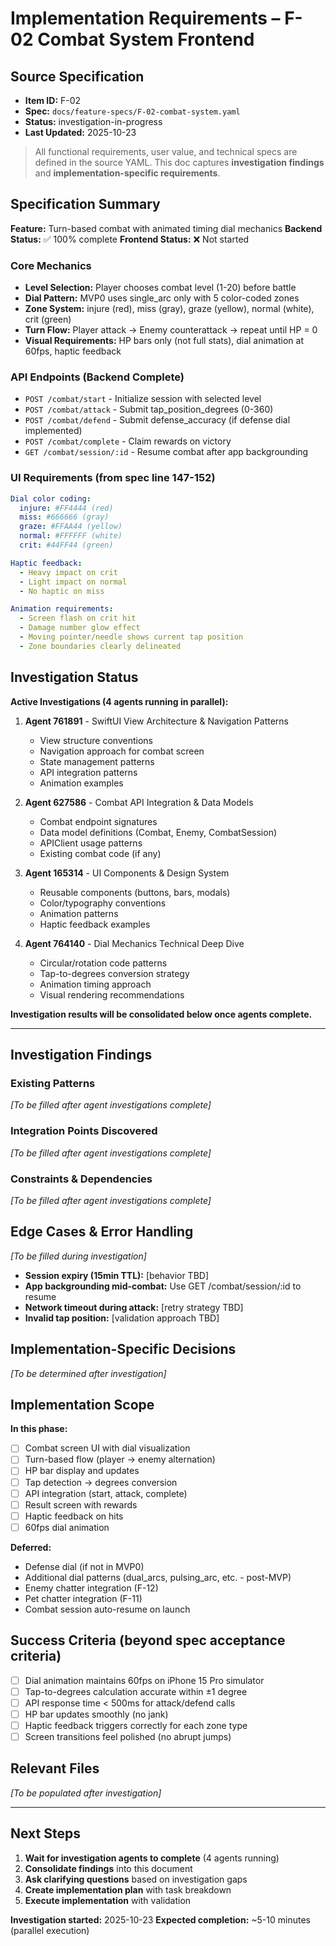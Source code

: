 # Implementation Requirements – F-02 Combat System Frontend

## Source Specification
- **Item ID:** F-02
- **Spec:** `docs/feature-specs/F-02-combat-system.yaml`
- **Status:** investigation-in-progress
- **Last Updated:** 2025-10-23

> All functional requirements, user value, and technical specs are defined in the source YAML.
> This doc captures **investigation findings** and **implementation-specific requirements**.

## Specification Summary

**Feature:** Turn-based combat with animated timing dial mechanics
**Backend Status:** ✅ 100% complete
**Frontend Status:** ❌ Not started

### Core Mechanics
- **Level Selection:** Player chooses combat level (1-20) before battle
- **Dial Pattern:** MVP0 uses single_arc only with 5 color-coded zones
- **Zone System:** injure (red), miss (gray), graze (yellow), normal (white), crit (green)
- **Turn Flow:** Player attack → Enemy counterattack → repeat until HP = 0
- **Visual Requirements:** HP bars only (not full stats), dial animation at 60fps, haptic feedback

### API Endpoints (Backend Complete)
- `POST /combat/start` - Initialize session with selected level
- `POST /combat/attack` - Submit tap_position_degrees (0-360)
- `POST /combat/defend` - Submit defense_accuracy (if defense dial implemented)
- `POST /combat/complete` - Claim rewards on victory
- `GET /combat/session/:id` - Resume combat after app backgrounding

### UI Requirements (from spec line 147-152)
```yaml
Dial color coding:
  injure: #FF4444 (red)
  miss: #666666 (gray)
  graze: #FFAA44 (yellow)
  normal: #FFFFFF (white)
  crit: #44FF44 (green)

Haptic feedback:
  - Heavy impact on crit
  - Light impact on normal
  - No haptic on miss

Animation requirements:
  - Screen flash on crit hit
  - Damage number glow effect
  - Moving pointer/needle shows current tap position
  - Zone boundaries clearly delineated
```

## Investigation Status

**Active Investigations (4 agents running in parallel):**

1. **Agent 761891** - SwiftUI View Architecture & Navigation Patterns
   - View structure conventions
   - Navigation approach for combat screen
   - State management patterns
   - API integration patterns
   - Animation examples

2. **Agent 627586** - Combat API Integration & Data Models
   - Combat endpoint signatures
   - Data model definitions (Combat, Enemy, CombatSession)
   - APIClient usage patterns
   - Existing combat code (if any)

3. **Agent 165314** - UI Components & Design System
   - Reusable components (buttons, bars, modals)
   - Color/typography conventions
   - Animation patterns
   - Haptic feedback examples

4. **Agent 764140** - Dial Mechanics Technical Deep Dive
   - Circular/rotation code patterns
   - Tap-to-degrees conversion strategy
   - Animation timing approach
   - Visual rendering recommendations

**Investigation results will be consolidated below once agents complete.**

---

## Investigation Findings

### Existing Patterns
_[To be filled after agent investigations complete]_

### Integration Points Discovered
_[To be filled after agent investigations complete]_

### Constraints & Dependencies
_[To be filled after agent investigations complete]_

## Edge Cases & Error Handling
_[To be filled during investigation]_

- **Session expiry (15min TTL):** [behavior TBD]
- **App backgrounding mid-combat:** Use GET /combat/session/:id to resume
- **Network timeout during attack:** [retry strategy TBD]
- **Invalid tap position:** [validation approach TBD]

## Implementation-Specific Decisions
_[To be determined after investigation]_

## Implementation Scope

**In this phase:**
- [ ] Combat screen UI with dial visualization
- [ ] Turn-based flow (player → enemy alternation)
- [ ] HP bar display and updates
- [ ] Tap detection → degrees conversion
- [ ] API integration (start, attack, complete)
- [ ] Result screen with rewards
- [ ] Haptic feedback on hits
- [ ] 60fps dial animation

**Deferred:**
- Defense dial (if not in MVP0)
- Additional dial patterns (dual_arcs, pulsing_arc, etc. - post-MVP)
- Enemy chatter integration (F-12)
- Pet chatter integration (F-11)
- Combat session auto-resume on launch

## Success Criteria (beyond spec acceptance criteria)

- [ ] Dial animation maintains 60fps on iPhone 15 Pro simulator
- [ ] Tap-to-degrees calculation accurate within ±1 degree
- [ ] API response time < 500ms for attack/defend calls
- [ ] HP bar updates smoothly (no jank)
- [ ] Haptic feedback triggers correctly for each zone type
- [ ] Screen transitions feel polished (no abrupt jumps)

## Relevant Files
_[To be populated after investigation]_

---

## Next Steps

1. **Wait for investigation agents to complete** (4 agents running)
2. **Consolidate findings** into this document
3. **Ask clarifying questions** based on investigation gaps
4. **Create implementation plan** with task breakdown
5. **Execute implementation** with validation

**Investigation started:** 2025-10-23
**Expected completion:** ~5-10 minutes (parallel execution)
